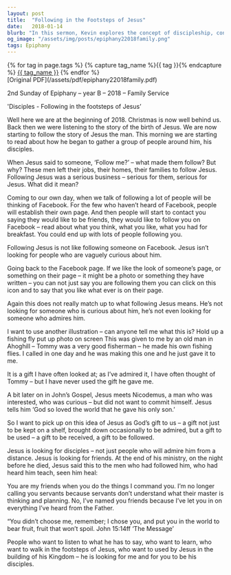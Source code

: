 ```yaml
---
layout: post
title:  "Following in the Footsteps of Jesus"
date:   2018-01-14
blurb: "In this sermon, Kevin explores the concept of discipleship, contrasting it with the modern idea of 'following' someone on social media. He emphasizes that Jesus is looking for true disciples, not just admirers, and that discipleship involves a deep commitment and a willingness to learn and grow. The sermon also highlights the idea of Jesus as a gift from God, not to be admired from a distance but to be received and followed."
og_image: "/assets/img/posts/epiphany22018family.png"
tags: Epiphany
---    
```

<div class="tag-pills">
  {% for tag in page.tags %}
    {% capture tag_name %}{{ tag }}{% endcapture %}
    <a href="{{ site.baseurl }}/tag/{{ tag_name | slugify }}" class="tag-pill">{{ tag_name }}</a>
  {% endfor %}
</div>
[Original PDF](/assets/pdf/epiphany22018family.pdf)

2nd Sunday of Epiphany – year B – 2018 – Family Service

'Disciples - Following in the footsteps of Jesus’

Well here we are at the beginning of 2018. Christmas is now well behind us. Back then we were listening to the story of the birth of Jesus. We are now starting to follow the story of Jesus the man. This morning we are starting to read about how he began to gather a group of people around him, his disciples.

When Jesus said to someone, ‘Follow me?’ – what made them follow? But why? These men left their jobs, their homes, their families to follow Jesus. Following Jesus was a serious business – serious for them, serious for Jesus. What did it mean?

Coming to our own day, when we talk of following a lot of people will be thinking of Facebook. For the few who haven’t heard of Facebook, people will establish their own page. And then people will start to contact you saying they would like to be friends, they would like to follow you on Facebook – read about what you think, what you like, what you had for breakfast. You could end up with lots of people following you.

Following Jesus is not like following someone on Facebook. Jesus isn’t looking for people who are vaguely curious about him.

Going back to the Facebook page. If we like the look of someone’s page, or something on their page – it might be a photo or something they have written – you can not just say you are following them you can click on this icon and to say that you like what ever is on their page.

Again this does not really match up to what following Jesus means. He’s not looking for someone who is curious about him, he’s not even looking for someone who admires him.

I want to use another illustration – can anyone tell me what this is? Hold up a fishing fly put up photo on screen This was given to me by an old man in Ahoghill – Tommy was a very good fisherman – he made his own fishing flies. I called in one day and he was making this one and he just gave it to me.

It is a gift I have often looked at; as I’ve admired it, I have often thought of Tommy – but I have never used the gift he gave me.

A bit later on in John’s Gospel, Jesus meets Nicodemus, a man who was interested, who was curious – but did not want to commit himself. Jesus tells him ‘God so loved the world that he gave his only son.’

So I want to pick up on this idea of Jesus as God’s gift to us – a gift not just to be kept on a shelf, brought down occasionally to be admired, but a gift to be used – a gift to be received, a gift to be followed.

Jesus is looking for disciples – not just people who will admire him from a distance. Jesus is looking for friends. At the end of his ministry, on the night before he died, Jesus said this to the men who had followed him, who had heard him teach, seen him heal:

You are my friends when you do the things I command you. I’m no longer calling you servants because servants don’t understand what their master is thinking and planning. No, I’ve named you friends because I’ve let you in on everything I’ve heard from the Father.

“You didn’t choose me, remember; I chose you, and put you in the world to bear fruit, fruit that won’t spoil. John 15:14ff ‘The Message’

People who want to listen to what he has to say, who want to learn, who want to walk in the footsteps of Jesus, who want to used by Jesus in the building of his Kingdom – he is looking for me and for you to be his disciples.

